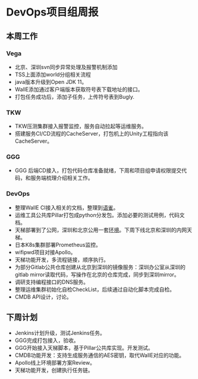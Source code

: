 # DevOps项目组周报

## 本周工作

### Vega

* 北京、深圳svn同步异常处理及报警机制添加
* TSS上面添加world分组相关流程
* java版本升级到Open JDK 11。
* WallE添加通过客户端版本获取符号表下载地址的接口。
* 打包任务成功后，添加子任务，上传符号表到Bugly.

### TKW

* TKW压测集群接入报警监控，服务自动拉起等运维服务。
* 搭建服务CI/CD流程的CacheServer，打包机上的Unity工程指向该CacheServer。

### GGG

* GGG 后端CD接入，打包代码仓库准备就绪，下周和项目组申请权限提交代码，和服务端梳理介绍相关工作。

### DevOps

* 整理WallE CI接入相关的文档，整理到[语雀](https://topjoy.yuque.com/tsd/services)。
* 运维工具公共库Pillar打包成python分发包。添加必要的测试用例，代码文档。
* 天梯部署到了公网，深圳和北京公用一套[环境](https://workflow.topjoy.com)。下周下线北京和深圳的内网天梯。
* 日本K8s集群部署Prometheus监控。
* wifipwd项目对接Apollo。
* 天梯功能开发，多流程链接，顺序执行。
* 为部分Gitlab公共仓库创建从北京到深圳的镜像服务：深圳办公室从深圳的gitlab mirror读取代码，写操作在北京的仓库完成，同步到深圳mirror。
* 调研支持编程接口的DNS服务。
* 整理运维集群初始化自检CheckList，后续通过自动化脚本完成自检。
* CMDB API设计，讨论。

## 下周计划

* Jenkins计划升级，测试Jenkins任务。
* GGG完成打包接入，验收。
* GGG开始接入天梯脚本，基于Pillar公共库实现。开发测试。
* CMDB功能开发：支持生成服务通信的AES密钥，取代WallE对应的功能。
* Apollo线上环境部署方案Review。
* 天梯功能开发，创建执行任务链。
